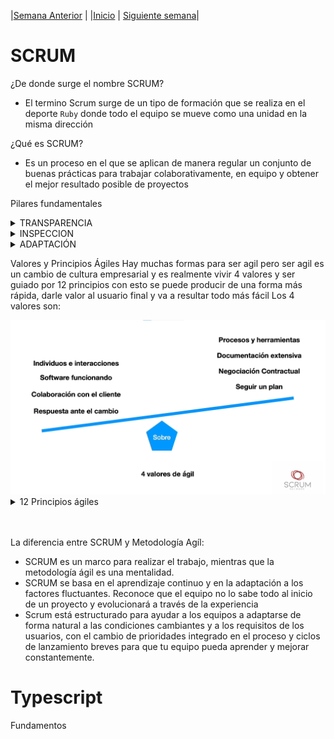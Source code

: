 |[Semana Anterior](/week04/README.md) |
|[Inicio](/README.md) |
[Siguiente semana](/week06/README.md)|

# SCRUM

¿De donde surge el nombre SCRUM?

- El termino Scrum surge de un tipo de formación que se realiza en el deporte `Ruby` donde todo el equipo se mueve como una unidad en la misma dirección

¿Qué es SCRUM?
- Es un proceso en el que se aplican de manera regular un conjunto de buenas prácticas para trabajar colaborativamente, en equipo y obtener el mejor resultado posible de proyectos

Pilares fundamentales

<details>
  <summary>TRANSPARENCIA</summary>
  se basa en dejar muy clara toda la información que se genere en el proyecto, para que todos los miembros tengan igual conocimiento de lo que ocurre.
  Cuando cada integrante del equipo de trabajo sabe exactamente lo que sucede en todas las etapas del proyecto, tendrá mejor entendimiento y una visión global del mismo.
</details>

<details>
  <summary>INSPECCION</summary>
  Es importante realizar la inspección continua de los artefactos y del progreso del de proyecto en el sprint, así poder identificar fallas y hacer los correctivos necesarios.
  Este proceso tiene como finalidad principal que todo fluya de forma organizada en el proyecto y el equipo Scrum,
</details>
<details>
  <summary>ADAPTACIÓN</summary>
  Permite al equipo acoplarse al nuevo lineamiento sin problema.
  En el desarrollo del Sprint, si se observa algo que se puede mejorar, se ajustará, y por lo tanto todo el equipo Scrum deberá también adaptarse a ese cambio.
  Este contexto será la clave para alcanzar el éxito en proyectos de mayor envergadura, ya que requieren constantemente ajustes.
</details>

Valores y Principios Ágiles
Hay muchas formas para ser agil pero ser agil es un cambio de cultura empresarial y es realmente vivir 4 valores y ser guiado por 12 principios
con esto se puede producir de una forma más rápida, darle valor al usuario final
y va a resultar todo más fácil
Los 4 valores son:

<img src="https://github.com/Digital08a/Aprendiendo_Programacion/blob/main/week05/img/Scrum%201.png"/>


<br>
<details>
  <summary>12 Principios ágiles</summary>
    <ol>
    <li>Nuestra principal prioridad es satisfacer al cliente a través de la entrega temprana y continua de software de valor. </li>
    <li>Son bienvenidos los requisitos cambiantes, incluso si llegan tarde al desarrollo. Los procesos ágiles se doblegan al cambio como ventaja competitiva para el cliente.</li>
    <li>Entregar con frecuencia software que funcione, en periodos de un par de semanas hasta un par de meses, con preferencia en los periodos breves.</li>
    <li>Las personas del negocio y los desarrolladores deben trabajar juntos de forma cotidiana a través del proyecto.</li>
    <li>Construcción de proyectos en torno a individuos motivados, dándoles la oportunidad y el respaldo que necesitan y procurándoles confianza para que realicen la tarea.</li>
    <li>La forma más eficiente y efectiva de comunicar información de ida y vuelta dentro de un equipo de desarrollo es mediante la conversación cara a cara.</li>
    <li>El software que funciona es la principal medida del progreso.</li>
    <li>Los procesos ágiles promueven el desarrollo sostenido. Los patrocinadores, desarrolladores y usuarios deben mantener un ritmo constante de forma indefinida.</li>
    <li>La atención continua a la excelencia técnica enaltece la agilidad.</li>
    <li>La simplicidad como arte de maximizar la cantidad de trabajo que se hace, es esencial.</li>
    <li>Las mejores arquitecturas, requisitos y diseños emergen de equipos que se autoorganizan.</li>
    <li>En intervalos regulares, el equipo reflexiona sobre la forma de ser más efectivo y ajusta su conducta en consecuencia.</li>
    </ol>
</details> 
<br>
<br>

La diferencia entre SCRUM y Metodología Agíl:
-  SCRUM es un marco para realizar el trabajo, mientras que la metodología ágil es una mentalidad.
- SCRUM se basa en el aprendizaje continuo y en la adaptación a los factores fluctuantes. Reconoce que el equipo no lo sabe todo al inicio de un proyecto y evolucionará a través de la experiencia
- Scrum está estructurado para ayudar a los equipos a adaptarse de forma natural a las condiciones cambiantes y a los requisitos de los usuarios, con el cambio de prioridades integrado en el proceso y ciclos de lanzamiento breves para que tu equipo pueda aprender y mejorar constantemente.


# Typescript
 
Fundamentos